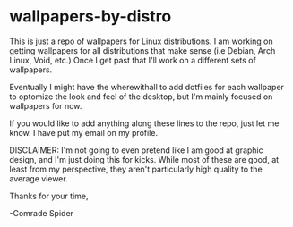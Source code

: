 
# wallpapers-by-distro
This is just a repo of wallpapers for Linux distributions. I am working on getting wallpapers for all distributions that make sense (i.e Debian, Arch Linux, Void, etc.)
Once I get past that I'll work on a different sets of wallpapers.

Eventually I might have the wherewithall to add dotfiles for each wallpaper to optomize the look and feel of the desktop, but I'm mainly focused on wallpapers for now.

If you would like to add anything along these lines to the repo, just let me know.  I have put my email on my profile.

DISCLAIMER: I'm not going to even pretend like I am good at graphic design, and I'm just doing this for kicks. While most of these are good, at least from my perspective, they aren't particularly high quality to the average viewer.

Thanks for your time,

-Comrade Spider

